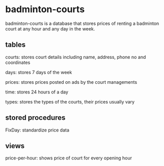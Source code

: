 # badminton-courts
badminton-courts is a database that stores prices of renting a badminton court at any hour and any day in the week.

## tables
courts: stores court details including name, address, phone no and coordinates

days: stores 7 days of the week

prices: stores prices posted on ads by the court managements

time: stores 24 hours of a day

types: stores the types of the courts, their prices usually vary

## stored procedures
FixDay: standardize price data

## views
price-per-hour: shows price of court for every opening hour 
